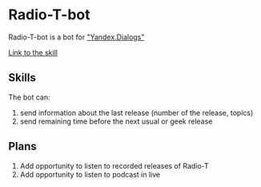 # Radio-T-bot

Radio-T-bot is a bot for ["Yandex.Dialogs"](https://dialogs.yandex.ru/)

[Link to the skill](https://aliceskill.ru/skill/radio-t---hitech-podkast-vyihodnogo-dnya/)

## Skills

The bot can:

1. send information about the last release (number of the release, topics)
1. send remaining time before the next usual or geek release

## Plans

1. Add opportunity to listen to recorded releases of Radio-T
1. Add opportunity to listen to podcast in live